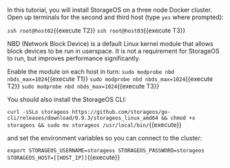 In this tutorial, you will install StorageOS on a three node Docker cluster.
Open up terminals for the second and third host (type `yes` where prompted):

`ssh root@host02`{{execute T2}}
`ssh root@host03`{{execute T3}}

NBD (Network Block Device) is a default Linux kernel module that allows block
devices to be run in userspace. It is not a requirement for StorageOS to run,
but improves performance significantly.

Enable the module on each host in turn:
`sudo modprobe nbd nbds_max=1024`{{execute T1}}
`sudo modprobe nbd nbds_max=1024`{{execute T2}}
`sudo modprobe nbd nbds_max=1024`{{execute T3}}

You should also install the StorageOS CLI:

`curl -sSLo storageos https://github.com/storageos/go-cli/releases/download/0.9.3/storageos_linux_amd64 && chmod +x storageos && sudo mv storageos /usr/local/bin/`{{execute}}

and set the environment variables so you can connect to the cluster:

`export STORAGEOS_USERNAME=storageos STORAGEOS_PASSWORD=storageos STORAGEOS_HOST=[[HOST_IP]]`{{execute}}

